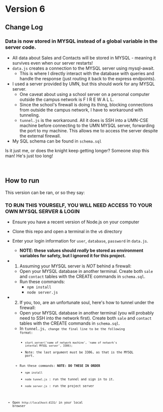 # Version 6
## Change Log

### Data is now stored in MYSQL instead of a global variable in the server code.
- All data about Sales and Contacts will be stored in MYSQL - meaning it survives even when our server restarts!
- <code>data.js</code> creates a connection to the MYSQL server using mysql-await.
    - This is where I directly interact with the database with queries and handle the response (just routing it back to the express endpoints).
- I used a server provided by UMN, but this should work for any MYSQL server.
    - One caveat about using a school server on a personal computer outside the campus network is F I R E W A L L.
    - Since the school's firewall is doing its thing, blocking connections from outside the campus network, I have to workaround with tunneling.
    - <code>tunnel.js</code> is the workaround. All it does is SSH into a UMN-CSE machine before connecting to the UMN MYSQL server, forwarding the port to my machine. This allows me to access the server despite the external firewall.
- My SQL schema can be found in <code>schema.sql</code>


Is it just me, or does the knight keep getting longer? Someone stop this man! He's just too long!

<br>

## How to run
This version can be ran, or so they say:

### TO RUN THIS YOURSELF, YOU WILL NEED ACCESS TO YOUR OWN MYSQL SERVER & LOGIN

- Ensure you have a recent version of Node.js on your computer
- Clone this repo and open a terminal in the <code>v6</code> directory
- Enter your login information for `user`, `database`, `password` in <code>data.js</code>.
    - **NOTE: these values should *really* be stored as environment variables for safety, but I ignored it for this project.**
- 1. Assuming your MYSQL server is *NOT* behind a firewall:
    - Open your MYSQL database in another terminal. Create both `sale` and `contact` tables with the CREATE commands in <code>schema.sql</code>.
    - Run these commands:
        - <code>npm install</code>
        - <code>node server.js</code>
- 2. If you, too, are an unfortunate soul, here's how to tunnel under the firewall:
    - Open your MYSQL database in another terminal (you will probably need to SSH into the network first). Create both `sale` and `contact` tables with the CREATE commands in <code>schema.sql</code>.
    - In <code>tunnel.js<code>, change the final line to be the following format:
        - <code>start_server('name of network machine', 'name of network's internal MYSQL server', 3306);</code>
        - Note: the last argument must be 3306, as that is the MYSQL port.
    - Run these commands: <b>NOTE: DO THESE IN ORDER</b>
        - <code>npm install</code>
        - <code>node tunnel.js</code> : run the tunnel and sign in to it.
        - <code>node server.js</code> : run the project server

- Open <code>http://localhost:4131/</code> in your local browser